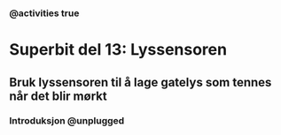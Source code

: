 ### @activities true

# Superbit del 13: Lyssensoren
## Bruk lyssensoren til å lage gatelys som tennes når det blir mørkt
### Introduksjon @unplugged

